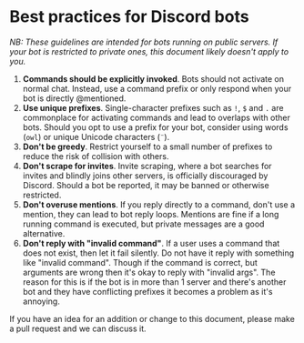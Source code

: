 # Best practices for Discord bots


*NB: These guidelines are intended for bots running on public servers. If your 
bot is restricted to private ones, this document likely doesn't apply to you.*

1. **Commands should be explicitly invoked**. Bots should not activate on 
normal chat. Instead, use a command prefix or only respond when your bot is 
directly @mentioned.
2. **Use unique prefixes**. Single-character prefixes such as `!`, `$` and `.` 
are commonplace for activating commands and lead to overlaps with other bots. 
Should you opt to use a prefix for your bot, consider using words (`owl`) or 
unique Unicode characters (`¨`).
3. **Don't be greedy**. Restrict yourself to a small number of prefixes to 
reduce the risk of collision with others.
4. **Don't scrape for invites**. Invite scraping, where a bot searches for 
invites and blindly joins other servers, is officially discouraged by Discord. 
Should a bot be reported, it may be banned or otherwise restricted.
5. **Don't overuse mentions**. If you reply directly to a command, don't use a
mention, they can lead to bot reply loops. Mentions are fine if a long running 
command is executed, but private messages are a good alternative.
6. **Don't reply with "invalid command"**. If a user uses a command that does not exist, then let it fail silently. Do not have it reply with something like "invalid command". Though if the command is correct, but arguments are wrong then it's okay to reply with "invalid args". The reason for this is if the bot is in more than 1 server and there's another bot and they have conflicting prefixes it becomes a problem as it's annoying.

If you have an idea for an addition or change to this document, please make a 
pull request and we can discuss it.
